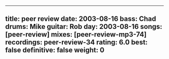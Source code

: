 
---
title: peer review
date: 2003-08-16
bass:	Chad
drums:	Mike
guitar:	Rob
day: 2003-08-16
songs: [peer-review]
mixes: [peer-review-mp3-74]
recordings: peer-review-34
rating: 6.0
best: false
definitive: false
weight: 0
---
